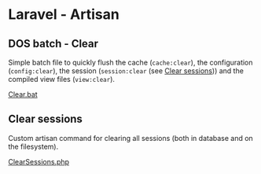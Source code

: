 # Laravel - Artisan

## DOS batch - Clear

Simple batch file to quickly flush the cache (`cache:clear`), the configuration (`config:clear`), the session (`session:clear` (see [Clear sessions](clear-sessions))) and the compiled view files (`view:clear`).

[Clear.bat](Clear.bat)

## Clear sessions

Custom artisan command for clearing all sessions (both in database and on the filesystem).

[ClearSessions.php](ClearSessions.php)
